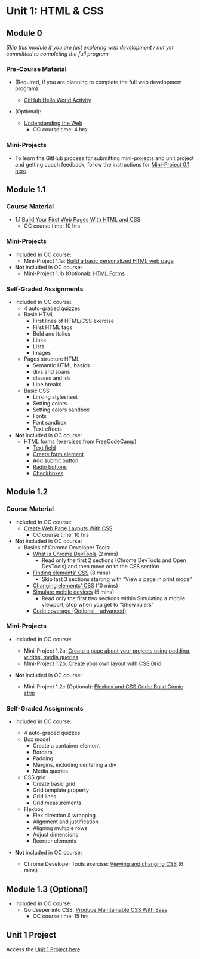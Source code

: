 # Unit 1: HTML & CSS

## Module 0 

*Skip this module if you are just exploring web development / not yet committed to completing the full program*

### Pre-Course Material

* (Required, if you are planning to complete the full web development program): 
  * [GitHub Hello World Activity](https://guides.github.com/activities/hello-world/)

* (Optional): 
  * [Understanding the Web](https://openclassrooms.com/en/courses/3314571-understanding-the-web)
    * OC course time: 4 hrs


### Mini-Projects

* To learn the GitHub process for submitting mini-projects and unit project and getting coach feedback, follow the instructions for [Mini-Project 0.1 here](https://github.com/shift-up/Web-Dev-Fundamentals/tree/master/Unit1/Module0/Mini-Project0.1).

## Module 1.1

### Course Material

* 1.1 [Build Your First Web Pages With HTML and CSS](https://openclassrooms.com/en/courses/5265446-build-your-first-web-pages-with-html-and-css)
   * OC course time: 10 hrs 

### Mini-Projects

* Included in OC course:
   * Mini-Project 1.1a: 
     [Build a basic personalized HTML web page](https://github.com/shift-up/Web-Dev-Fundamentals/tree/master/Unit1/Module1.1/Mini-Project1.1a)
* **Not** included in OC course:
   * Mini-Project 1.1b (Optional):
     [HTML Forms](https://github.com/shift-up/Web-Dev-Fundamentals/tree/master/Unit1/Module1.1/Mini-Project1.1b)

### Self-Graded Assignments

* Included in OC course: 
  * 4 auto-graded quizzes
  * Basic HTML
  	* First lines of HTML/CSS exercise
  	* First HTML tags
  	* Bold and italics
  	* Links
  	* Lists
  	* Images
  * Pages structure HTML
  	* Semantic HTML basics
  	* divs and spans
  	* classes and ids
  	* Line breaks
  * Basic CSS
  	* Linking stylesheet
  	* Setting colors
  	* Setting colors sandbox
  	* Fonts
  	* Font sandbox
  	* Text effects
* **Not** included in OC course: 
  * HTML forms (exercises from FreeCodeCamp)
	  * [Text field](https://www.freecodecamp.org/learn/responsive-web-design/basic-html-and-html5/create-a-text-field)
	  * [Create form element](https://www.freecodecamp.org/learn/responsive-web-design/basic-html-and-html5/create-a-form-element)
	  * [Add submit button](https://www.freecodecamp.org/learn/responsive-web-design/basic-html-and-html5/add-a-submit-button-to-a-form)
	  * [Radio buttons](https://www.freecodecamp.org/learn/responsive-web-design/basic-html-and-html5/create-a-set-of-radio-buttons)
	  * [Checkboxes](https://www.freecodecamp.org/learn/responsive-web-design/basic-html-and-html5/create-a-set-of-checkboxes)

## Module 1.2

### Course Material

* Included in OC course: 
  * [Create Web Page Layouts With CSS](https://openclassrooms.com/en/courses/5295881-create-web-page-layouts-with-css)
  	* OC course time: 10 hrs
* **Not** included in OC course: 
	* Basics of Chrome Developer Tools:
		* [What is Chrome DevTools](https://developers.google.com/web/tools/chrome-devtools) (2 mins)
			* Read only the first 2 sections (Chrome DevTools and Open DevTools) and then move on to the CSS section
		* [Finding elements' CSS](https://developers.google.com/web/tools/chrome-devtools/css/reference#select) (8 mins)
			* Skip last 3 sections starting with “View a page in print mode”
		* [Changing elements' CSS](https://developers.google.com/web/tools/chrome-devtools/css/reference#change) (10 mins)
		* [Simulate mobile devices](https://developers.google.com/web/tools/chrome-devtools/device-mode) (5 mins)
			* Read only the first two sections within Simulating a mobile viewport, stop when you get to "Show rulers"
		* [Code coverage (Optional - advanced)](https://developers.google.com/web/tools/chrome-devtools/coverage)

### Mini-Projects

* Included in OC course: 
  * Mini-Project 1.2a: 
	[Create a page about your projects using padding, widths, media queries](https://github.com/shift-up/Web-Dev-Fundamentals/tree/master/Unit1/Module1.2/Mini-Project-1.2a)
  * Mini-Project 1.2b: 
	[Create your own layout with CSS Grid](https://github.com/shift-up/Web-Dev-Fundamentals/tree/master/Unit1/Module1.2/Mini-Project-1.2b)

* **Not** included in OC course: 
  * Mini-Project 1.2c (Optional):
	[Flexbox and CSS Grids: Build Comic strip](https://github.com/shift-up/Web-Dev-Fundamentals/tree/master/Unit1/Module1.2/Mini-Project-1.2c)

### Self-Graded Assignments

* Included in OC course: 
     * 4 auto-graded quizzes
     * Box model
     	 * Create a container element
         * Borders 
         * Padding
         * Margins, including centering a div
         * Media queries
     * CSS grid
         * Create basic grid
         * Grid template property
         * Grid lines
         * Grid measurements
     * Flexbox
         * Flex direction & wrapping
         * Alignment and justification
         * Aligning multiple rows
         * Adjust dimensions
         * Reorder elements

* **Not** included in OC course: 
	 * Chrome Developer Tools exercise:
	   [Viewing and changing CSS](https://developers.google.com/web/tools/chrome-devtools/css) (6 mins)

## Module 1.3 (Optional)

* Included in OC course: 
	* Go deeper into CSS: [Produce Maintainable CSS With Sass](https://openclassrooms.com/en/courses/5625786-produce-maintainable-css-with-sass) 
    	* OC course time: 15 hrs


## Unit 1 Project

Access the [Unit 1 Project here](https://github.com/shift-up/Web-Dev-Fundamentals/tree/master/Unit1/Unit1-Project).


